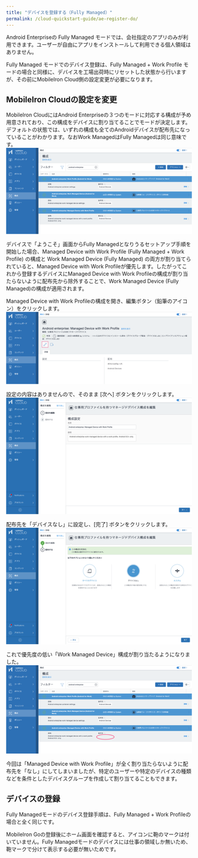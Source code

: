 ```yaml
---
title: "デバイスを登録する（Fully Managed）"
permalink: /cloud-quickstart-guide/ae-register-do/
---
```

Android Enterpriseの Fully Managed モードでは、会社指定のアプリのみが利用できます。ユーザーが自由にアプリをインストールして利用できる個人領域はありません。

Fully Managed モードでのデバイス登録は、Fully Managed + Work Profile モードの場合と同様に、デバイスを工場出荷時にリセットした状態から行いますが、その前にMobileIron Cloud側の設定変更が必要になります。

## MobileIron Cloudの設定を変更

MobileIron CloudにはAndroid Enterpriseの３つのモードに対応する構成が予め用意されており、この構成をデバイスに割り当てることでモードが決定します。デフォルトの状態では、いずれの構成も全てのAndroidデバイスが配布先になっていることがわかります。なおWork ManagedはFully Managedは同じ意味です。  
![](/assets/cloud-quickstart-guide/images/7988AA6A-1215-4D52-BD69-37142CEFA09B.png)

デバイスで「ようこそ」画面からFully Managedとなりうるセットアップ手順を開始した場合、Managed Device with Work Profile (Fully Managed + Work Profile) の構成と Work Managed Device (Fully Managed) の両方が割り当てられていると、Managed Device with Work Profileが優先します。したがってこれから登録するデバイスにManaged Device with Work Profileの構成が割り当たらないように配布先から除外することで、Work Managed Device (Fully Managed)の構成が適用されます。

Managed Device with Work Profileの構成を開き、編集ボタン（鉛筆のアイコン）をクリックします。  
![](/assets/cloud-quickstart-guide/images/767E0C95-23D9-4496-8071-E6DD891405CF.png)

設定の内容はありませんので、そのまま [次へ] ボタンをクリックします。  
![](/assets/cloud-quickstart-guide/images/DE1EFC74-028A-4A04-8CC6-084DC6646B6A.png)

配布先を「デバイスなし」に設定し、[完了] ボタンをクリックします。  
![](/assets/cloud-quickstart-guide/images/BC6B6AA7-F8D9-47F0-AEC9-40432D838F4D.png)

これで優先度の低い「Work Managed Device」構成が割り当たるようになりました。  
![](/assets/cloud-quickstart-guide/images/FAFCE05E-8AFB-48DA-A54C-8A982B85D37E.png)

今回は「Managed Device with Work Profile」が全く割り当たらないように配布先を「なし」にしてしまいましたが、特定のユーザーや特定のデバイスの種類などを条件としたデバイスグループを作成して割り当てることもできます。

## デバイスの登録

Fully Managedモードのデバイス登録手順は、Fully Managed + Work Profileの場合と全く同じです。

MobileIron Goの登録後にホーム画面を確認すると、アイコンに鞄のマークは付いていません。Fully Managedモードのデバイスには仕事の領域しか無いため、鞄マークで分けて表示する必要が無いためです。

